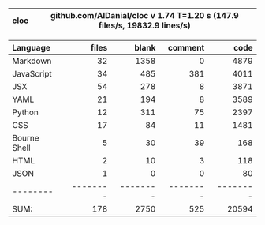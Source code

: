 cloc|github.com/AlDanial/cloc v 1.74  T=1.20 s (147.9 files/s, 19832.9 lines/s)
--- | ---

Language|files|blank|comment|code
:-------|-------:|-------:|-------:|-------:
Markdown|32|1358|0|4879
JavaScript|34|485|381|4011
JSX|54|278|8|3871
YAML|21|194|8|3589
Python|12|311|75|2397
CSS|17|84|11|1481
Bourne Shell|5|30|39|168
HTML|2|10|3|118
JSON|1|0|0|80
--------|--------|--------|--------|--------
SUM:|178|2750|525|20594
